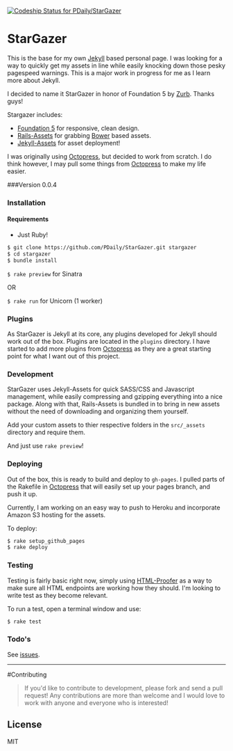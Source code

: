 [ ![Codeship Status for PDaily/StarGazer](https://codeship.com/projects/5b471250-53fa-0132-107b-42ab35009c21/status)](https://codeship.com/projects/49079)

# StarGazer

This is the base for my own [Jekyll] based personal page. I was looking for a way to quickly get my assets in line while easily knocking down those pesky pagespeed warnings.
This is a major work in progress for me as I learn more about Jekyll.

I decided to name it StarGazer in honor of Foundation 5 by [Zurb]. Thanks guys!

Stargazer includes:

  - [Foundation 5] for responsive, clean design.
  - [Rails-Assets] for grabbing [Bower] based assets.
  - [Jekyll-Assets] for asset deployment!


I was originally using [Octopress], but decided to work from scratch. I do think however, I may pull some things from [Octopress] to make my life easier.

###Version
0.0.4

### Installation

#### Requirements
  - Just Ruby!

```sh
$ git clone https://github.com/PDaily/StarGazer.git stargazer
$ cd stargazer
$ bundle install
```

`$ rake preview` for Sinatra

OR

`$ rake run` for Unicorn (1 worker)

### Plugins

As StarGazer is Jekyll at its core, any plugins developed for Jekyll should work out of the box. Plugins are located in the `plugins` directory. I have started to add more plugins from [Octopress] as they are a great starting point for what I want out of this project.

### Development

StarGazer uses Jekyll-Assets for quick SASS/CSS and Javascript management, while easily compressing and gzipping everything into a nice package.
Along with that, Rails-Assets is bundled in to bring in new assets without the need of downloading and organizing them yourself.

Add your custom assets to thier respective folders in the `src/_assets` directory and require them.

And just use `rake preview`!

### Deploying

Out of the box, this is ready to build and deploy to `gh-pages`. I pulled parts of the Rakefile in [Octopress] that will easily set up your pages branch, and push it up.

Currently, I am working on an easy way to push to Heroku and incorporate Amazon S3 hosting for the assets.

To deploy:

```sh
$ rake setup_github_pages
$ rake deploy
```

### Testing
Testing is fairly basic right now, simply using [HTML-Proofer] as a way to make sure all HTML endpoints are working how they should. I'm looking to write test as they become relevant.

To run a test, open a terminal window and use:

```sh
$ rake test
```
### Todo's

 See [issues].

-------
#Contributing
>If you'd like to contribute to development, please fork and send a pull request! Any contributions are more than welcome and I would love to work with anyone and everyone who is interested!


License
----

MIT

[octopress]:http://octopress.org
[sass]:https://github.com/sass/sass
[Jekyll]:http://jekyllrb.com
[Zurb]:http://zurb.com
[Foundation 5]:http://foundation.zurb.com
[Rails-Assets]:https://rails-assets.org
[Bower]:http://bower.io
[Jekyll-Assets]:https://github.com/ixti/jekyll-assets
[html-proofer]:https://github.com/gjtorikian/html-proofer
[issues]:https://github.com/PDaily/StarGazer/issues